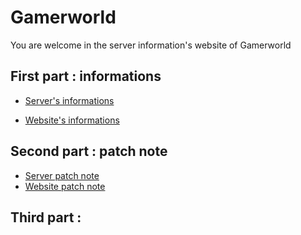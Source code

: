 # Gamerworld 

You are welcome in the server information's website of  Gamerworld

## First part : informations

 - [Server's informations](./en/server)

 - [Website's informations](./en/website)

## Second part : patch note

 - [Server patch note](./en/serverpatch)
 - [Website patch note](./en/webpatch)

## Third part : 